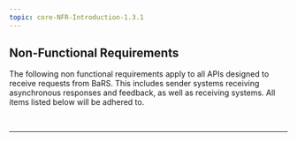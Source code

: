 ```yaml
---
topic: core-NFR-Introduction-1.3.1
---
```


## Non-Functional Requirements

The following non functional requirements apply to all APIs designed to receive requests from BaRS. This includes sender systems receiving asynchronous responses and feedback, as well as receiving systems. All items listed below will be adhered to.

<br>
<hr>